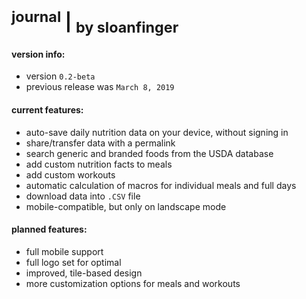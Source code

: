 # <sup> journal</sup>&nbsp;|&nbsp;<sub>by sloanfinger</sub>
#### version info:
- version `0.2-beta`
-  previous release was `March 8, 2019`

#### current features:
 - auto-save daily nutrition data on your device, without signing in
 - share/transfer data with a permalink
 - search generic and branded foods from the USDA database
 - add custom nutrition facts to meals
 - add custom workouts
 - automatic calculation of macros for individual meals and full days
  - download data into `.CSV` file
  - mobile-compatible, but only on landscape mode

#### planned features:
- full mobile support
- full logo set for optimal 
- improved, tile-based design
- more customization options for meals and workouts